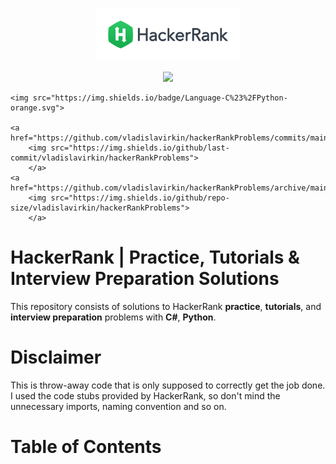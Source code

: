 <p align="center">
    <a href="https://www.hackerrank.com/vladislavirkin">
        <img height=85 src="./resources/logo/HackerRankLogo.png">
    </a>
</p>

<p align="center">
	<a href="https://github.com/vladislavirkin/hackerRankProblems#table-of-contents">
        	<img src="https://img.shields.io/badge/solutions-1-purple.svg?style=flat-square">
    	</a>	
	
	<img src="https://img.shields.io/badge/Language-C%23%2FPython-orange.svg">
	
	<a href="https://github.com/vladislavirkin/hackerRankProblems/commits/main">
		<img src="https://img.shields.io/github/last-commit/vladislavirkin/hackerRankProblems">    
    	</a>	
	<a href="https://github.com/vladislavirkin/hackerRankProblems/archive/main.zip">
		<img src="https://img.shields.io/github/repo-size/vladislavirkin/hackerRankProblems">
    	</a>		   
</p>


# HackerRank | Practice, Tutorials & Interview Preparation Solutions

This repository consists of solutions to HackerRank **practice**, **tutorials**, and **interview preparation** problems with **C#**, **Python**.

# Disclaimer

This is throw-away code that is only supposed to correctly get the job done. I used the code stubs provided by HackerRank, so don't mind the unnecessary imports, naming convention and so on.

# Table of Contents
